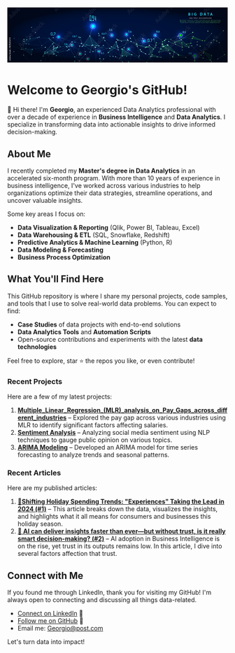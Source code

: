 # ![Banner](https://github.com/giohb777/AdvancedAnalytics/blob/main/Banner.jpg?raw=true)

# Welcome to Georgio's GitHub!

👋 Hi there! I'm **Georgio**, an experienced Data Analytics professional with over a decade of experience in **Business Intelligence** and **Data Analytics**. I specialize in transforming data into actionable insights to drive informed decision-making.

## About Me

I recently completed my **Master's degree in Data Analytics** in an accelerated six-month program. With more than 10 years of experience in business intelligence, I've worked across various industries to help organizations optimize their data strategies, streamline operations, and uncover valuable insights.

Some key areas I focus on:
- **Data Visualization & Reporting** (Qlik, Power BI, Tableau, Excel)
- **Data Warehousing & ETL** (SQL, Snowflake, Redshift)
- **Predictive Analytics & Machine Learning** (Python, R)
- **Data Modeling & Forecasting**
- **Business Process Optimization**

## What You'll Find Here

This GitHub repository is where I share my personal projects, code samples, and tools that I use to solve real-world data problems. You can expect to find:
- **Case Studies** of data projects with end-to-end solutions
- **Data Analytics Tools** and **Automation Scripts**
- Open-source contributions and experiments with the latest **data technologies**

Feel free to explore, star ⭐ the repos you like, or even contribute!

### Recent Projects
Here are a few of my latest projects:

1. **[Multiple_Linear_Regression_(MLR)_analysis_on_Pay_Gaps_across_different_industries](https://github.com/giohb777/AdvancedAnalytics/blob/main/Multiple_Linear_Regression_(MLR)_analysis_on_Pay_Gaps_across_different_industries.ipynb)** – Explored the pay gap across various industries using MLR to identify significant factors affecting salaries.
2. **[Sentiment Analysis](https://github.com/giohb777/AdvancedAnalytics/blob/main/Sentiment%20Analysis%20Georgio%20Hajj%20Boutros%20.ipynb)** – Analyzing social media sentiment using NLP techniques to gauge public opinion on various topics.
3. **[ARIMA Modeling](https://github.com/giohb777/AdvancedAnalytics/blob/main/ARIMA%20Modeling%20Georgio%20Hajj%20Boutros.ipynb)** – Developed an ARIMA model for time series forecasting to analyze trends and seasonal patterns.

### Recent Articles
Here are my published articles:

1. **[🎄Shifting Holiday Spending Trends: "Experiences" Taking the Lead in 2024 (#1)](https://www.linkedin.com/pulse/shifting-holiday-spending-trends-experiences-taking-1-georgio-ajwae/?trackingId=8tiZqF74R8q35Ca9XQ%2Bb7g%3D%3D)** – This article breaks down the data, visualizes the insights, and highlights what it all means for consumers and businesses this holiday season.
2. **[🚀 AI can deliver insights faster than ever—but without trust, is it really smart decision-making? (#2)](https://www.linkedin.com/pulse/ai-can-deliver-insights-faster-than-everbut-without-2-georgio-gkgpe/?trackingId=AoZyeDb4RaiaGSC8%2BD8YPg%3D%3D)** – AI adoption in Business Intelligence is on the rise, yet trust in its outputs remains low. In this article, I dive into several factors affection that trust.
 




## Connect with Me

If you found me through LinkedIn, thank you for visiting my GitHub! I'm always open to connecting and discussing all things data-related.

- [Connect on LinkedIn](https://www.linkedin.com/in/georgio-hajj-boutros-b6770998) 💼
- [Follow me on GitHub](https://github.com/giohb777/AdvancedAnalytics) 🌟
- Email me: Georgio@post.com

Let's turn data into impact!
